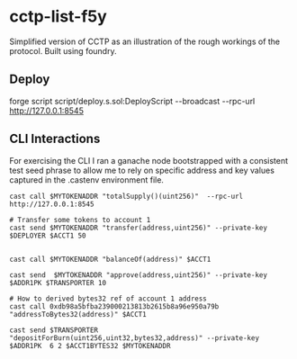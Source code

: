 # cctp-list-f5y

Simplified version of CCTP as an illustration of the rough workings of the protocol. Built using foundry.

## Deploy

forge script script/deploy.s.sol:DeployScript --broadcast --rpc-url http://127.0.0.1:8545

## CLI Interactions

For exercising the CLI I ran a ganache node bootstrapped with a consistent test seed phrase to allow me to rely on specific address and key values captured in the 
.castenv environment file.

```
cast call $MYTOKENADDR "totalSupply()(uint256)"  --rpc-url  http://127.0.0.1:8545

# Transfer some tokens to account 1
cast send $MYTOKENADDR "transfer(address,uint256)" --private-key $DEPLOYER $ACCT1 50


cast call $MYTOKENADDR "balanceOf(address)" $ACCT1

cast send  $MYTOKENADDR "approve(address,uint256)" --private-key $ADDR1PK $TRANSPORTER 10

# How to derived bytes32 ref of account 1 address
cast call 0xdb98a5bfba239000213813b2615b8a96e950a79b "addressToBytes32(address)" $ACCT1

cast send $TRANSPORTER "depositForBurn(uint256,uint32,bytes32,address)" --private-key $ADDR1PK  6 2 $ACCT1BYTES32 $MYTOKENADDR
```

